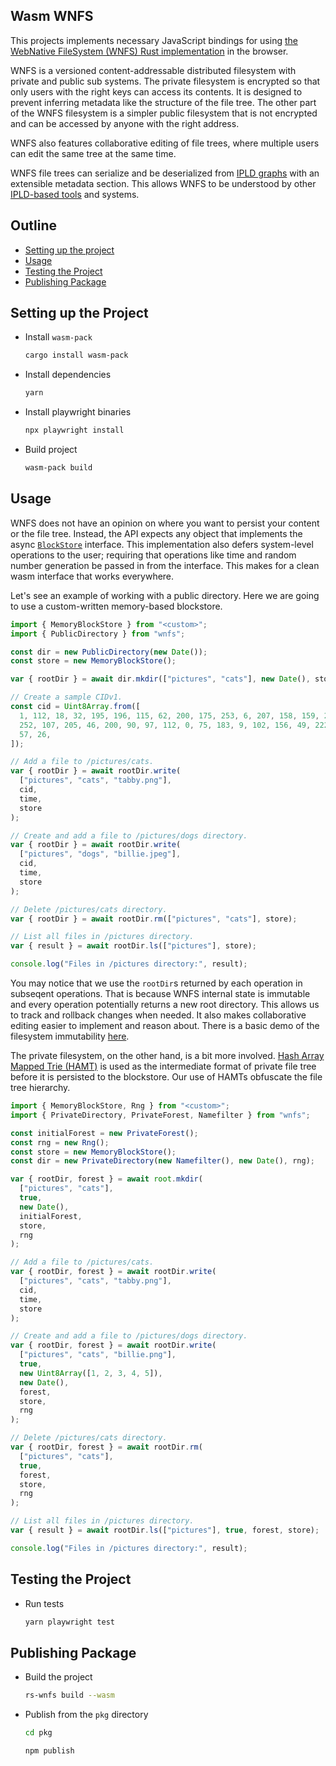 ## Wasm WNFS

This projects implements necessary JavaScript bindings for using [the WebNative FileSystem (WNFS) Rust implementation][wnfs-crate] in the browser.

WNFS is a versioned content-addressable distributed filesystem with private and public sub systems. The private filesystem is encrypted so that only users with the right keys can access its contents. It is designed to prevent inferring metadata like the structure of the file tree. The other part of the WNFS filesystem is a simpler public filesystem that is not encrypted and can be accessed by anyone with the right address.

WNFS also features collaborative editing of file trees, where multiple users can edit the same tree at the same time.

WNFS file trees can serialize and be deserialized from [IPLD graphs][ipld-spec] with an extensible metadata section. This allows WNFS to be understood by other [IPLD-based tools][npm-ipld-tools] and systems.

## Outline

- [Setting up the project](#setting-up-the-project)
- [Usage](#usage)
- [Testing the Project](#testing-the-project)
- [Publishing Package](#publishing-package)

## Setting up the Project

- Install `wasm-pack`

  ```bash
  cargo install wasm-pack
  ```

- Install dependencies

  ```bash
  yarn
  ```

- Install playwright binaries

  ```bash
  npx playwright install
  ```

- Build project

  ```bash
  wasm-pack build
  ```

## Usage

WNFS does not have an opinion on where you want to persist your content or the file tree. Instead, the API expects any object that implements the async [`BlockStore`][blockstore-trait] interface. This implementation also defers system-level operations to the user; requiring that operations like time and random number generation be passed in from the interface. This makes for a clean wasm interface that works everywhere.

Let's see an example of working with a public directory. Here we are going to use a custom-written memory-based blockstore.

```js
import { MemoryBlockStore } from "<custom>";
import { PublicDirectory } from "wnfs";

const dir = new PublicDirectory(new Date());
const store = new MemoryBlockStore();

var { rootDir } = await dir.mkdir(["pictures", "cats"], new Date(), store);

// Create a sample CIDv1.
const cid = Uint8Array.from([
  1, 112, 18, 32, 195, 196, 115, 62, 200, 175, 253, 6, 207, 158, 159, 245, 15,
  252, 107, 205, 46, 200, 90, 97, 112, 0, 75, 183, 9, 102, 156, 49, 222, 148,
  57, 26,
]);

// Add a file to /pictures/cats.
var { rootDir } = await rootDir.write(
  ["pictures", "cats", "tabby.png"],
  cid,
  time,
  store
);

// Create and add a file to /pictures/dogs directory.
var { rootDir } = await rootDir.write(
  ["pictures", "dogs", "billie.jpeg"],
  cid,
  time,
  store
);

// Delete /pictures/cats directory.
var { rootDir } = await rootDir.rm(["pictures", "cats"], store);

// List all files in /pictures directory.
var { result } = await rootDir.ls(["pictures"], store);

console.log("Files in /pictures directory:", result);
```

You may notice that we use the `rootDir`s returned by each operation in subseqent operations. That is because WNFS internal state is immutable and every operation potentially returns a new root directory. This allows us to track and rollback changes when needed. It also makes collaborative editing easier to implement and reason about. There is a basic demo of the filesystem immutability [here][wnfs-graph-demo].

The private filesystem, on the other hand, is a bit more involved. [Hash Array Mapped Trie (HAMT)][hamt-wiki] is used as the intermediate format of private file tree before it is persisted to the blockstore. Our use of HAMTs obfuscate the file tree hierarchy.

```js
import { MemoryBlockStore, Rng } from "<custom>";
import { PrivateDirectory, PrivateForest, Namefilter } from "wnfs";

const initialForest = new PrivateForest();
const rng = new Rng();
const store = new MemoryBlockStore();
const dir = new PrivateDirectory(new Namefilter(), new Date(), rng);

var { rootDir, forest } = await root.mkdir(
  ["pictures", "cats"],
  true,
  new Date(),
  initialForest,
  store,
  rng
);

// Add a file to /pictures/cats.
var { rootDir, forest } = await rootDir.write(
  ["pictures", "cats", "tabby.png"],
  cid,
  time,
  store
);

// Create and add a file to /pictures/dogs directory.
var { rootDir, forest } = await rootDir.write(
  ["pictures", "cats", "billie.png"],
  true,
  new Uint8Array([1, 2, 3, 4, 5]),
  new Date(),
  forest,
  store,
  rng
);

// Delete /pictures/cats directory.
var { rootDir, forest } = await rootDir.rm(
  ["pictures", "cats"],
  true,
  forest,
  store,
  rng
);

// List all files in /pictures directory.
var { result } = await rootDir.ls(["pictures"], true, forest, store);

console.log("Files in /pictures directory:", result);
```

## Testing the Project

- Run tests

  ```bash
  yarn playwright test
  ```

## Publishing Package

- Build the project

  ```bash
  rs-wnfs build --wasm
  ```

- Publish from the `pkg` directory

  ```bash
  cd pkg
  ```

  ```bash
  npm publish
  ```

[blockstore-trait]: https://github.com/wnfs-wg/rs-wnfs/blob/main/wnfs/src/common/blockstore.rs
[hamt-wiki]: https://en.wikipedia.org/wiki/Hash_array_mapped_trie
[ipld-spec]: https://ipld.io/
[npm-ipld-tools]: https://www.npmjs.com/search?q=ipld
[wnfs-crate]: https://crates.io/crates/wnfs
[wnfs-graph-demo]: https://calm-thin-barista.fission.app
